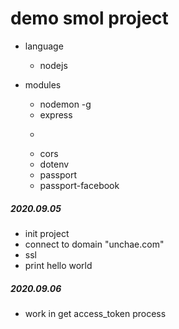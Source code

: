 # demo smol project

- language
    - nodejs

- modules
    - nodemon -g
    - express
    - ~~~axios~~~ uninstall
    - cors
    - dotenv
    - passport
    - passport-facebook

##### 2020.09.05

- init project
- connect to domain "unchae.com"
- ssl
- print hello world

##### 2020.09.06

- work in get access_token process